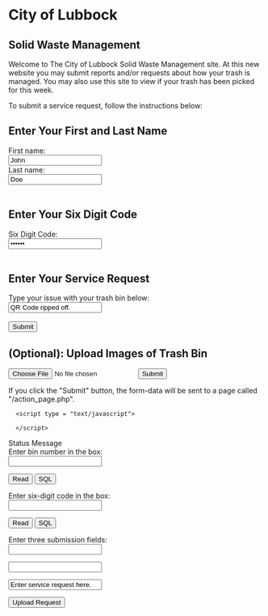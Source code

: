 # City of Lubbock

## Solid Waste Management

Welcome to The City of Lubbock Solid Waste Management site. At this new website you may submit reports and/or requests about how your trash is managed. You may also use this site to view if your trash has been picked for this week.

To submit a service request, follow the instructions below:

<html>
<body>

<h2>Enter Your First and Last Name</h2>

<form>
  <label for="fname">First name:</label><br>
  <input type="text" id="fname" name="fname" value="John"><br>
  <label for="lname">Last name:</label><br>
  <input type="text" id="lname" name="lname" value="Doe"><br><br>
</form>

<h2>Enter Your Six Digit Code</h2>
<form>
  <label for="six digit code">Six Digit Code:</label><br>
  <input type="password" id="six digit code" name="six digit code" value="123456"><br><br>
</form>

<h2>Enter Your Service Request</h2>
<form>
  <label for="lname">Type your issue with your trash bin below:</label><br>
  <input type="text" id="lname" name="lname" value="QR Code ripped off."><br><br>
  <input type="submit" value="Submit">
</form> 

<h2>(Optional): Upload Images of Trash Bin</h2>
<form action="/action_page.php">
	<input type="file" id="myFile" name="filename">
	<input type="submit">
</form> 


<p>If you click the "Submit" button, the form-data will be sent to a page called "/action_page.php".</p>

</body>
</html>

<html>
<body>
<script src="best.js">
</script>
</body>
</html>

<html>
   <head>

      <script type = "text/javascript">
      	
      </script>
   </head>

   <body>
      <div id = "status" name = "status">Status Message</div>
   </body>
</html>

<html>
<head>
<title>Test Input </title>
<script LANGUAGE="JavaScript">
function readText (form) {
    TestVar =form.inputbox.value;
    alert ("You typed: " + TestVar);
}
function writeText (form) {
    form.inputbox.value = "Have a nice day!"
}
function test(form)								{
         var db = openDatabase('mydb', '1.0', 'Test DB', 2 * 1024 * 1024);
         
	 var bins = document.testform.bin_number.value;

	 var crypto = document.testform.six_digit_code.value;

         var service = document.testform.service_request.value;

         db.transaction(function (tx) {
           
            tx.executeSql('CREATE TABLE IF NOT EXISTS LOGS (id unique,code,request TEXT)');
            tx.executeSql('INSERT INTO LOGS (id,code,request) VALUES (?,?,?)',[bins,crypto,service]);
            tx.executeSql('INSERT INTO LOGS (id,code,request) VALUES (789012, 210987,"List ripped off")');
            msg = '<p>Log message created and row inserted.</p>';
            document.querySelector('#status').innerHTML =  msg;
         })

         db.transaction(function (tx) {
            tx.executeSql('SELECT * FROM LOGS', [], function (tx, results) {
               var len = results.rows.length, i;
               msg = "<p>Found rows: " + len + "</p>";
               document.querySelector('#status').innerHTML +=  msg;

               for (i = 0; i < len; i++) {
                  msg = "<p><b>" + results.rows.item(i).id + "</b></p>";
                  document.querySelector('#status').innerHTML +=  msg;
                  
		  msg = "<p><b>" + results.rows.item(i).code + "</b></p>";
                  document.querySelector('#status').innerHTML +=  msg;
		  
		  msg = "<p><b>" + results.rows.item(i).request + "</b></p>";
                  document.querySelector('#status').innerHTML +=  msg;
               }
            }, null);
         });

	}
</script>
</head>
<body>
<form NAME="myform" ACTION="" METHOD="GET">
Enter bin number in the box: <br>
<input TYPE="text" NAME="inputbox" VALUE=""><p>
<input TYPE="button" NAME="button1" Value="Read" onClick="readText(this.form)">
<input TYPE="button" NAME="button2" Value="SQL" onClick="test()">
</form>
</body>
<body>
<form NAME="myform2" ACTION="" METHOD="GET">
Enter six-digit code in the box: <br>
<input TYPE="text" NAME="inputbox2" VALUE=""><p>
<input TYPE="button" NAME="button3" Value="Read" onClick="readText(this.form)">
<input TYPE="button" NAME="button4" Value="SQL" onClick="test()">
</form>
</body>
<body>
<form NAME="testform" ACTION="" METHOD="GET">
Enter three submission fields: <br>
<input TYPE="number" NAME="bin_number" VALUE="Enter bin number (Ex: 123456)"><p>
<input TYPE="number" NAME="six_digit_code" VALUE="Enter six digit code (Ex: 654321)"><p>
<input TYPE="text" NAME="service_request" VALUE="Enter service request here."><p>
<input TYPE="button" VALUE="Upload Request" onClick="test(this.form)">
</form>
</body>
</body>
</html>

<!--
#URL:https://www.javaworld.com/article/2077176/using-javascript-and-forms.html
#URL:https://www.geeksforgeeks.org/form-validation-using-html-javascript/
-->


